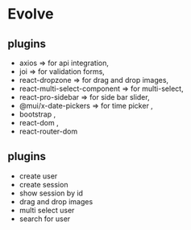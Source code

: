 # Evolve

## plugins

- axios => for api integration,
- joi => for validation forms,
- react-dropzone => for drag and drop images,
- react-multi-select-component => for multi-select,
- react-pro-sidebar => for side bar slider,
- @mui/x-date-pickers => for time picker ,
- bootstrap ,
- react-dom ,
- react-router-dom

## plugins

- create user
- create session
- show session by id
- drag and drop images
- multi select user
- search for user
